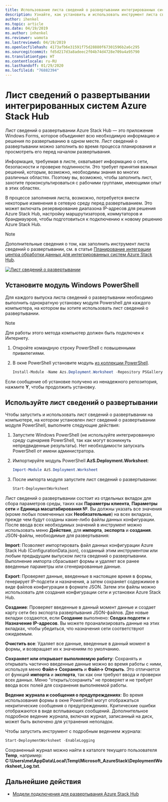 ```yaml
---
title: Использование листа сведений о развертывании интегрированных систем Azure Stack Hub
description: Узнайте, как установить и использовать инструмент листа сведений о развертывании для развертывания Azure Stack Hub.
author: ihenkel
ms.topic: article
ms.date: 04/19/2019
ms.author: inhenkel
ms.reviewer: wamota
ms.lastreviewed: 04/19/2019
ms.openlocfilehash: 4173afb6e31591f75d28880f67301596b2a6c295
ms.sourcegitcommit: fd5d217d3a8adeec2f04b74d4728e709a4a95790
ms.translationtype: HT
ms.contentlocale: ru-RU
ms.lasthandoff: 01/29/2020
ms.locfileid: "76882394"
---
```

# <a name="deployment-worksheet-for-azure-stack-hub-integrated-systems"></a>Лист сведений о развертывании интегрированных систем Azure Stack Hub

Лист сведений о развертывании Azure Stack Hub — это приложение Windows Forms, которое объединяет всю необходимую информацию и решения по развертыванию в одном месте. Лист сведений о развертывании можно заполнить во время процесса планирования и просмотреть его перед началом развертывания.

Информация, требуемая в листе, охватывает информацию о сети, безопасности и проверке подлинности. Это требует принятия важных решений, которым, возможно, необходимы знания во многих различных областях. Поэтому вы, возможно, чтобы заполнить лист, захотите проконсультироваться с рабочими группами, имеющими опыт в этих областях.

В процессе заполнения листа, возможно, потребуется внести некоторые изменения в сетевую среду перед развертыванием. Это может включать резервирование диапазона IP-адресов для решения Azure Stack Hub, настройку маршрутизаторов, коммутаторов и брандмауэров, чтобы подготовиться к подключению к новому решению Azure Stack Hub.

> [!NOTE]
> Дополнительные сведения о том, как заполнить инструмент листа сведений о развертывании, см. в статье [Планирование интеграции центра обработки данных для интегрированных систем Azure Stack Hub](azure-stack-datacenter-integration.md).

[![Лист сведений о развертывании](media/azure-stack-deployment-worksheet/depworksheet.png "Лист сведений о развертывании")](media/azure-stack-deployment-worksheet/depworksheet.png)

## <a name="installing-the-windows-powershell-module"></a>Установите модуль Windows PowerShell

Для каждого выпуска листа сведений о развертывании необходимо выполнить однократную установку модуля Powershell для каждого компьютера, на котором вы хотите использовать лист сведений о развертывании.

> [!NOTE]  
> Для работы этого метода компьютер должен быть подключен к Интернету.

1. Откройте командную строку PowerShell с повышенными привилегиями.

2. В окне PowerShell установите модуль [из коллекции PowerShell](https://www.powershellgallery.com/packages/Azs.Deployment.Worksheet/).

   ```PowerShell
   Install-Module -Name Azs.Deployment.Worksheet -Repository PSGallery
   ```

Если сообщение об установке получено из ненадежного репозитория, нажмите **Y**, чтобы продолжить установку.

## <a name="use-the-deployment-worksheet-tool"></a>Используйте лист сведений о развертывании

Чтобы запустить и использовать лист сведений о развертывании на компьютере, на котором установлен лист сведений о развертывании модуля PowerShell, выполните следующие действия:

1. Запустите Windows PowerShell (не используйте интегрированную среду сценариев PowerShell, так как могут возникнуть непредвиденные результаты). Нет необходимости запускать PowerShell от имени администратора.

2. Импортируйте модуль PowerShell **AzS.Deployment.Worksheet**:

   ```PowerShell
   Import-Module AzS.Deployment.Worksheet
   ```

3. После импорта модуля запустите лист сведений о развертывании:

   ```PowerShell
   Start-DeploymentWorksheet
   ```

Лист сведений о развертывании состоит из отдельных вкладок для сбора параметров среды, таких как **Параметры клиента**, **Параметры сети** и **Единица масштабирования №**. Вы должны указать все значения (кроме любых помеченных как **Необязательные**) на всех вкладках, прежде чем будут созданы какие-либо файлы данных конфигурации. После ввода всех необходимых значений в инструмент можно использовать меню **Действие**, для **импорта**, **экспорта** и **создания**. JSON-файлы, необходимые для развертывания:

**Import**: Позволяет импортировать файл данных конфигурации Azure Stack Hub (ConfigurationData.json), созданный этим инструментом или любым предыдущим выпуском листа сведений о развертывании. Выполнение импорта сбрасывает формы и удаляет все ранее введенные параметры или сгенерированные данные.

**Export**: Проверяет данные, введенные в настоящее время в формы, генерирует IP-подсети и назначения, а затем сохраняет содержимое в виде файлов конфигурации в формате JSON. Затем эти файлы можно использовать для создания конфигурации сети и установки Azure Stack Hub.

**Создание**: Проверяет введенные в данный момент данные и создает карту сети без экспорта развертывания JSON-файлов. Две новые вкладки создаются, если **Создание** выполнено: **Сводка подсети** и **Назначение IP-адресов**. Вы можете проанализировать данные на этих вкладках, чтобы убедиться, что назначения сети соответствуют ожидаемым.

**Очистить все**: Удаляет все данные, введенные в данный момент в формы, и возвращает их к значениям по умолчанию.

**Сохраняет или открывает выполняемую работу**: Сохранять и открывать частично введенные данные можно во время работы с ними, используя меню **Файл-> Сохранить** и **Файл-> Открыть**. Это отличается от функций **импорта** и **экспорта**, так как они требуют ввода и проверки всех данных. Меню "открыть/сохранить" не проверяет и не требует ввода всех полей для сохранения выполняемой работы.

**Ведение журнала и сообщения о предупреждениях**: Во время использования формы в окне PowerShell могут отображаться некритические сообщения о предупреждениях. Критические ошибки отображаются в виде всплывающих сообщений. Дополнительное подробное ведение журнала, включая журнал, записанный на диск, может быть включено для устранения неполадок.

Чтобы запустить инструмент с подробным ведением журнала:

   ```PowerShell
   Start-DeploymentWorksheet -EnableLogging
   ```

Сохраненный журнал можно найти в каталоге текущего пользователя **Temp**, например: **C:\Users\me\AppData\Local\Temp\Microsoft_AzureStack\DeploymentWorksheet_Log.txt**.

## <a name="next-steps"></a>Дальнейшие действия

* [Модели подключения для развертывания Azure Stack Hub](azure-stack-connection-models.md)
